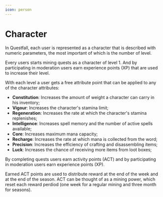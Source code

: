 ```yaml
---
icon: person
---
```


# Character

In Questfall, each user is represented as a character that is described with numeric parameters, the most important of which is the number of level.&#x20;

Every users starts mining quests as a character of level 1. And by participating in moderation users earn experience points (XP) that are used to increase their level.

With each level a user gets a free attribute point that can be applied to any of the character attributes:

* **Constitution**: Increases the amount of weight a character can carry in his inventory;
* **Vigour**: Increases the character's stamina limit;
* **Regeneration**: Increases the rate at which the character's stamina replenishes;
* **Intelligence**: Increases spell memory and the number of active spells available;
* **Core**: Increases maximum mana capacity;
* **Recharge**: Increases the rate at which mana is collected from the word;
* **Precision**: Increases the efficiency of crafting and disassembling items;
* **Luck**: Increases the chance of receiving more items from loot boxes;

By completing quests users earn activity points (ACT) and by participating in moderation users earn experience points (XP).

Earned ACT points are used to distribute reward at the end of the week and at the end of the season. ACT can be thought of as a mining power, which reset each reward perdiod (one week for a regular mining and three month for seasons).


